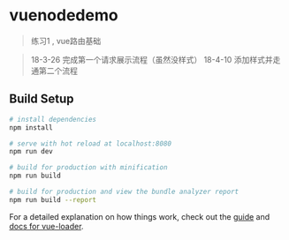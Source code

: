 # vuenodedemo

> 练习1 , vue路由基础

> 18-3-26 完成第一个请求展示流程（虽然没样式）
> 18-4-10 添加样式并走通第二个流程

## Build Setup

``` bash
# install dependencies
npm install

# serve with hot reload at localhost:8080
npm run dev

# build for production with minification
npm run build

# build for production and view the bundle analyzer report
npm run build --report
```

For a detailed explanation on how things work, check out the [guide](http://vuejs-templates.github.io/webpack/) and [docs for vue-loader](http://vuejs.github.io/vue-loader).
